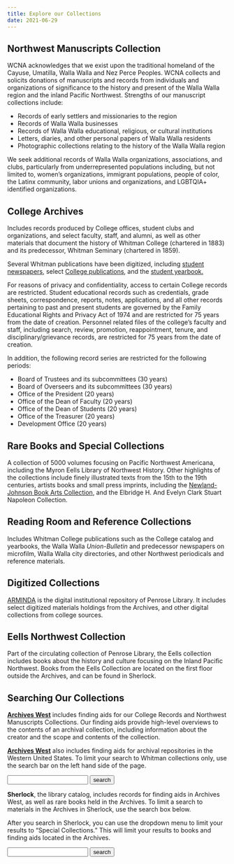 ```yaml
---
title: Explore our Collections
date: 2021-06-29
---
```



## Northwest Manuscripts Collection

WCNA acknowledges that we exist upon the traditional homeland of the Cayuse, Umatilla, Walla Walla and Nez Perce Peoples. WCNA collects and solicits donations of manuscripts and records from individuals and organizations of significance to the history and present of the Walla Walla region and the inland Pacific Northwest. Strengths of our manuscript collections include:

-   Records of early settlers and missionaries to the region
-   Records of Walla Walla businesses
-   Records of Walla Walla educational, religious, or cultural institutions
-   Letters, diaries, and other personal papers of Walla Walla residents
-   Photographic collections relating to the history of the Walla Walla region

We seek additional records of Walla Walla organizations, associations, and clubs, particularly from underrepresented populations including, but not limited to, women’s organizations, immigrant populations, people of color, the Latinx community, labor unions and organizations, and LGBTQIA+ identified organizations. 

## College Archives

Includes records produced by College offices, student clubs and organizations, and select faculty, staff, and alumni, as well as other materials that document the history of Whitman College (chartered in 1883) and its predecessor, Whitman Seminary (chartered in 1859).

Several Whitman publications have been digitized, including [student newspapers](https://arminda.whitman.edu/collections/student-newspapers),
select [College publications](https://arminda.whitman.edu/collections/whitman-college-publications), and the [student yearbook.](https://arminda.whitman.edu/collections/waiilatpu-whitman-college-yearbook)

For reasons of privacy and confidentiality, access to certain College records are restricted. Student educational records such as credentials,
grade sheets, correspondence, reports, notes, applications, and all other records pertaining to past and present students are governed by the Family Educational Rights and Privacy Act of 1974 and are restricted for 75 years from the date of creation. Personnel related files of the college’s faculty and staff, including search, review, promotion, reappointment, tenure, and disciplinary/grievance records, are restricted for 75 years from the date of creation.

In addition, the following record series are restricted for the following periods:

-   Board of Trustees and its subcommittees (30 years)
-   Board of Overseers and its subcommittees (30 years)
-   Office of the President (20 years)
-   Office of the Dean of Faculty (20 years)
-   Office of the Dean of Students (20 years)
-   Office of the Treasurer (20 years)
-   Development Office (20 years)

## Rare Books and Special Collections

A collection of 5000 volumes focusing on Pacific Northwest Americana, including the Myron Eells Library of Northwest History. Other highlights of the collections include finely illustrated texts from the 15th to the 19th centuries, artists books and small press imprints, including the
[Newland-Johnson Book Arts Collection](https://sherlock.whitman.edu/primo-explore/search?query=lsr31,exact,Whitman%20College%20--%20Special%20Collections%20--%20Newland-Johnson%20Book%20Arts%20Collection&tab=default_tab&search_scope=whitman_lib&vid=WHITC_NEW&offset=0), and the Elbridge H. And Evelyn Clark Stuart Napoleon Collection.

## Reading Room and Reference Collections

Includes Whitman College publications such as the College catalog and yearbooks, the Walla Walla *Union-Bulletin* and predecessor newspapers on microfilm, Walla Walla city directories, and other Northwest periodicals and reference materials. 

## Digitized Collections

[ARMINDA](http://arminda.whitman.edu/) is the digital institutional repository of Penrose Library. It includes select digitized materials holdings from the Archives, and other digital collections from college sources.

## Eells Northwest Collection

Part of the circulating collection of Penrose Library, the Eells collection includes books about the history and culture focusing on the Inland Pacific Northwest. Books from the Eells Collection are located on the first floor outside the Archives, and can be found in Sherlock.

## Searching Our Collections

**[Archives West](https://archiveswest.orbiscascade.org/)** includes finding aids for our College Records and Northwest Manuscripts Collections. Our finding aids provide high-level overviews to the contents of an archival collection, including information about the creator and the scope and contents of the collection.

**[Archives West](https://archiveswest.orbiscascade.org/)** also includes finding aids for archival repositories in the Western United States. To limit your search to Whitman collections only, use the search bar on the left hand side of the page.
     <form action="https://nwda-db.orbiscascade.org/nwda-search/results.aspx" method="get" target="_blank"><input id="searchValue" name="q" type="text" class="form-control no-up-margin"> <input id="searchSubmit" class="btn" type="submit" value="search"> <input id="t" name="t" type="hidden" value="k"> <input id="c" name="c" type="hidden" value="htm"></form>

**Sherlock**, the library catalog, includes records for finding aids in Archives West, as well as rare books held in the Archives. To limit a search to materials in the Archives in Sherlock, use the search box below.

After you search in Sherlock, you can use the dropdown menu to limit your results to “Special Collections.” This will limit your results to books and finding aids located in the Archives.


<form onsubmit="searchevent();" id="simple" class="formtab1" name="searchForm" method="get" action="//sherlock.whitman.edu/primo_library/libweb/action/dlSearch.do" enctype="application/x-www-form-urlencoded; charset=utf-8">
							<!-- Customizable Parameters  -->
								<input type="hidden" name="institution" value="WHITC">
								<input type="hidden" name="vid" value="WHITC_NEW">
								<input type="hidden" name="tab" value="default_tab">
								<input type="hidden" name="mode" value="Basic">
							<!-- Fixed parameters -->
								<input type="hidden" name="group" value="GUEST">
								<input type="hidden" name="onCampus" value="true">
								<input type="hidden" name="displayMode" value="full">
								<input type="hidden" id="primoQuery" name="query">            
							<input type="text" id="primoTemp" name="queryTemp" value="" class="form-control no-up-margin">
                        		                        <input type="hidden" name="highlight" value="true">
                                                                <input type="hidden" name="dum" value="true">
								<input type="hidden" name="displayField" value="all">
								<input type="hidden" name="bulkSize" value="20">
                                                               <input type="hidden" value="whitc_special_collections" name="search_scope">
							<!-- Search Button  -->                              
	<input type="submit" value="search" id="searchrareb" class="btn">         	    
                     </form>